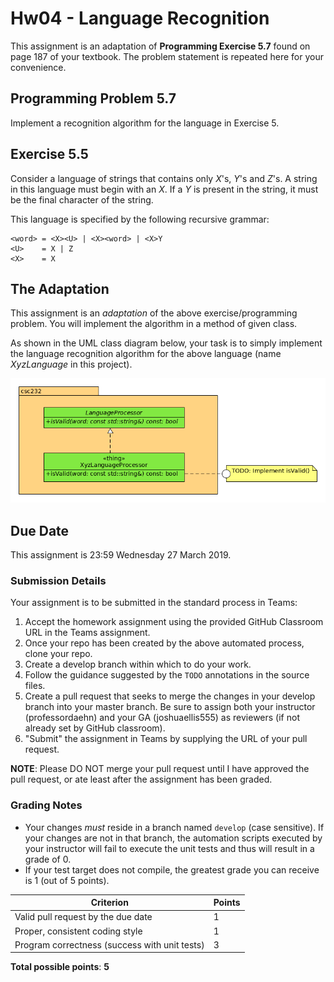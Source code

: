 # Hw04 - Language Recognition

This assignment is an adaptation of **Programming Exercise 5.7** found on page 187 of your textbook. The problem statement is repeated here for your convenience.

## Programming Problem 5.7

Implement a recognition algorithm for the language in Exercise 5.

## Exercise 5.5

Consider a language of strings that contains only _X_'s, _Y_'s and _Z_'s. A string in this language must begin with an _X_. If a _Y_ is present in the string, it must be the final character of the string.

This language is specified by the following recursive grammar:

```text
<word> = <X><U> | <X><word> | <X>Y
<U>    = X | Z
<X>    = X
```

## The Adaptation

This assignment is an _adaptation_ of the above exercise/programming problem. You will implement the algorithm in a method of given class.

As shown in the UML class diagram below, your task is to simply implement the language recognition algorithm for the above language (name _XyzLanguage_ in this project).

![Hw04 class diagram](images/hw04.png)

## Due Date

This assignment is 23:59 Wednesday 27 March 2019.

### Submission Details

Your assignment is to be submitted in the standard process in Teams:

1. Accept the homework assignment using the provided GitHub Classroom URL in the Teams assignment.
1. Once your repo has been created by the above automated process, clone your repo.
1. Create a develop branch within which to do your work.
1. Follow the guidance suggested by the `TODO` annotations in the source files.
1. Create a pull request that seeks to merge the changes in your develop branch into your master branch. Be sure to assign both your instructor (professordaehn) and your GA (joshuaellis555) as reviewers (if not already set by GitHub classroom).
1. "Submit" the assignment in Teams by supplying the URL of your pull request.

**NOTE**: Please DO NOT merge your pull request until I have approved the pull request, or ate least after the assignment has been graded.

### Grading Notes

* Your changes _must_ reside in a branch named `develop` (case sensitive). If your changes are not in that branch, the automation scripts executed by your instructor will fail to execute the unit tests and thus will result in a grade of 0.
* If your test target does not compile, the greatest grade you can receive is 1 (out of 5 points).

|Criterion | Points |
|----------|--------|
|Valid pull request by the due date | 1 |
|Proper, consistent coding style | 1 |
|Program correctness (success with unit tests) | 3 |

**Total possible points**: **5**